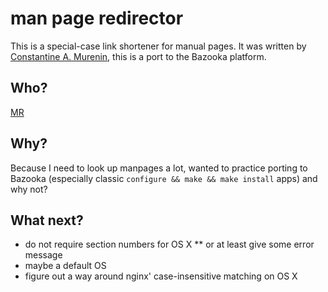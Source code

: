 # man page redirector

This is a special-case link shortener for manual pages. It was written by [Constantine A. Murenin](http://mdoc.su/), this is a port to the Bazooka platform.

## Who?

[MR](mr@soundcloud.com)

## Why?

Because I need to look up manpages a lot, wanted to practice porting to Bazooka (especially classic `configure && make && make install` apps) and why not?

## What next?

* do not require section numbers for OS X
** or at least give some error message
* maybe a default OS
* figure out a way around nginx' case-insensitive matching on OS X
